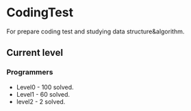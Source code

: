 # CodingTest

For prepare coding test and studying data structure&algorithm.

## Current level

### Programmers

- Level0 - 100 solved.
- Level1 - 60  solved.
- level2 - 2 solved.
